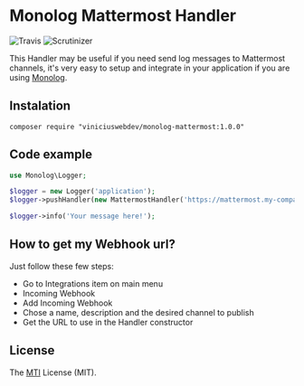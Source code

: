 # Monolog Mattermost Handler
![Travis](https://travis-ci.org/viniciuswebdev/monolog-mattermost.svg?branch=master)
![Scrutinizer](https://scrutinizer-ci.com/g/viniciuswebdev/monolog-mattermost/badges/quality-score.png?b=master)

This Handler may be useful if you need send log messages to Mattermost channels, it's very easy to setup and integrate in your application if you are using [Monolog](https://github.com/Seldaek/monolog).

## Instalation

```
composer require "viniciuswebdev/monolog-mattermost:1.0.0"
```

## Code example

```php
use Monolog\Logger;

$logger = new Logger('application');
$logger->pushHandler(new MattermostHandler('https://mattermost.my-company.net.br/hooks/xxx'));

$logger->info('Your message here!');
```

## How to get my Webhook url?

Just follow these few steps:

* Go to Integrations item on main menu
* Incoming Webhook
* Add Incoming Webhook
* Chose a name, description and the desired channel to publish
* Get the URL to use in the Handler constructor

## License

The [MTI](https://opensource.org/licenses/MIT) License (MIT).
